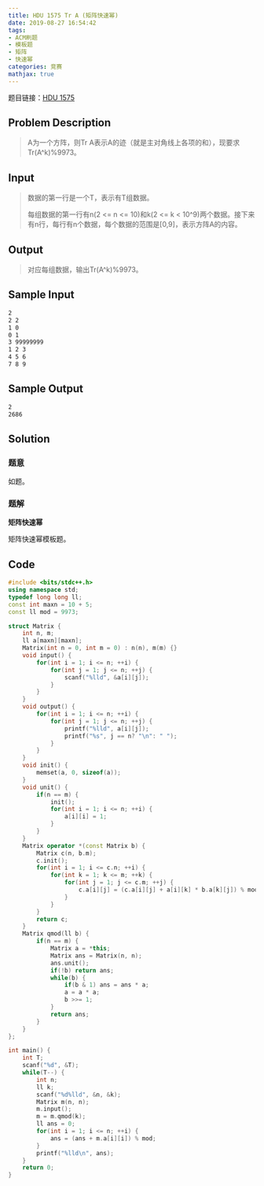 ```yaml
---
title: HDU 1575 Tr A (矩阵快速幂)
date: 2019-08-27 16:54:42
tags:
- ACM刷题
- 模板题
- 矩阵
- 快速幂
categories: 竞赛
mathjax: true
---
```


题目链接：[HDU 1575](http://acm.hdu.edu.cn/showproblem.php?pid=1575)

## Problem Description
> A为一个方阵，则Tr A表示A的迹（就是主对角线上各项的和），现要求Tr(A^k)%9973。  
 

## Input
> 数据的第一行是一个T，表示有T组数据。 
> 
> 每组数据的第一行有n(2 <= n <= 10)和k(2 <= k < 10^9)两个数据。接下来有n行，每行有n个数据，每个数据的范围是[0,9]，表示方阵A的内容。  
 

## Output
> 对应每组数据，输出Tr(A^k)%9973。
 

## Sample Input

```markdown
2
2 2
1 0
0 1
3 99999999
1 2 3
4 5 6
7 8 9
```

## Sample Output

```markdown
2
2686
```

## Solution

### 题意

如题。

### 题解

**矩阵快速幂**

矩阵快速幂模板题。

## Code

```cpp
#include <bits/stdc++.h>
using namespace std;
typedef long long ll;
const int maxn = 10 + 5;
const ll mod = 9973;

struct Matrix {
    int n, m;
    ll a[maxn][maxn];
    Matrix(int n = 0, int m = 0) : n(n), m(m) {}
    void input() {
        for(int i = 1; i <= n; ++i) {
            for(int j = 1; j <= n; ++j) {
                scanf("%lld", &a[i][j]);
            }
        }
    }
    void output() {
        for(int i = 1; i <= n; ++i) {
            for(int j = 1; j <= n; ++j) {
                printf("%lld", a[i][j]);
                printf("%s", j == n? "\n": " ");
            }
        }
    }
    void init() {
        memset(a, 0, sizeof(a));
    }
    void unit() {
        if(n == m) {
            init();
            for(int i = 1; i <= n; ++i) {
                a[i][i] = 1;
            }
        }
    }
    Matrix operator *(const Matrix b) {
        Matrix c(n, b.m);
        c.init();
        for(int i = 1; i <= c.n; ++i) {
            for(int k = 1; k <= m; ++k) {
                for(int j = 1; j <= c.m; ++j) {
                    c.a[i][j] = (c.a[i][j] + a[i][k] * b.a[k][j]) % mod;
                }
            }
        }
        return c;
    }
    Matrix qmod(ll b) {
        if(n == m) {
            Matrix a = *this;
            Matrix ans = Matrix(n, n);
            ans.unit();
            if(!b) return ans;
            while(b) {
                if(b & 1) ans = ans * a;
                a = a * a;
                b >>= 1;
            }
            return ans;
        }
    }
};

int main() {
    int T;
    scanf("%d", &T);
    while(T--) {
        int n;
        ll k;
        scanf("%d%lld", &n, &k);
        Matrix m(n, n);
        m.input();
        m = m.qmod(k);
        ll ans = 0;
        for(int i = 1; i <= n; ++i) {
            ans = (ans + m.a[i][i]) % mod;
        }
        printf("%lld\n", ans);
    }
    return 0;
}
```
